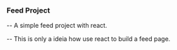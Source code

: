### Feed Project ###

-- A simple feed project with react.

-- This is only a ideia how use react to build a feed page.
